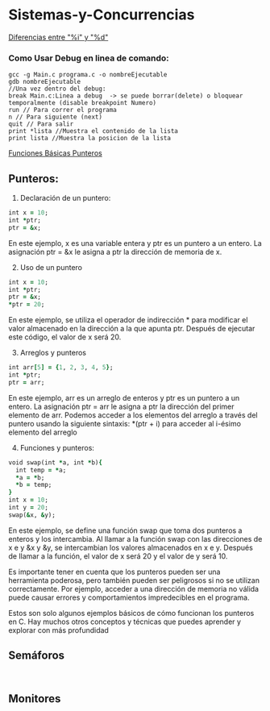 # Sistemas-y-Concurrencias

[Diferencias entre "%i" y "%d"](https://www.geeksforgeeks.org/difference-d-format-specifier-c-language/)
### Como Usar Debug en linea de comando:
```
gcc -g Main.c programa.c -o nombreEjecutable
gdb nombreEjecutable
//Una vez dentro del debug:
break Main.c:Linea a debug  -> se puede borrar(delete) o bloquear temporalmente (disable breakpoint Numero)
run // Para correr el programa
n // Para siguiente (next)
quit // Para salir
print *lista //Muestra el contenido de la lista
print lista //Muestra la posicion de la lista
``` 

[Funciones Básicas Punteros](https://github.com/x1n4px/Sistemas-y-Concurrencias/blob/main/temario/PSC-Tema2.pdf)

## Punteros:
1. Declaración de un puntero:
```ruby
int x = 10;
int *ptr;
ptr = &x;

```
En este ejemplo, x es una variable entera y ptr es un puntero a un entero. La asignación ptr = &x le asigna a ptr la dirección de memoria de x.


2. Uso de un puntero
```ruby
int x = 10;
int *ptr;
ptr = &x;
*ptr = 20;

```
En este ejemplo, se utiliza el operador de indirección * para modificar el valor almacenado en la dirección a la que apunta ptr. Después de ejecutar este código, el valor de x será 20.


3. Arreglos y punteros
```ruby
int arr[5] = {1, 2, 3, 4, 5};
int *ptr;
ptr = arr;
```
En este ejemplo, arr es un arreglo de enteros y ptr es un puntero a un entero. La asignación ptr = arr le asigna a ptr la dirección del primer elemento de arr. Podemos acceder a los elementos del arreglo a través del puntero usando la siguiente sintaxis: *(ptr + i) para acceder al i-ésimo elemento del arreglo


4. Funciones y punteros:
```ruby
void swap(int *a, int *b){
  int temp = *a;
  *a = *b;
  *b = temp;
}
int x = 10;
int y = 20;
swap(&x, &y);
```
En este ejemplo, se define una función swap que toma dos punteros a enteros y los intercambia. Al llamar a la función swap con las direcciones de x e y &x y &y, se intercambian los valores almacenados en x e y. Después de llamar a la función, el valor de x será 20 y el valor de y será 10.

Es importante tener en cuenta que los punteros pueden ser una herramienta poderosa, pero también pueden ser peligrosos si no se utilizan correctamente. Por ejemplo, acceder a una dirección de memoria no válida puede causar errores y comportamientos impredecibles en el programa.

Estos son solo algunos ejemplos básicos de cómo funcionan los punteros en C. Hay muchos otros conceptos y técnicas que puedes aprender y explorar con más profundidad

## Semáforos
```


```

## Monitores
```


```
